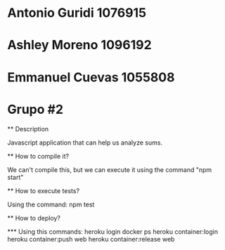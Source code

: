 # Antonio Guridi 1076915
# Ashley Moreno 1096192
# Emmanuel Cuevas 1055808

# Grupo #2

** Description

Javascript application that can help us analyze sums.

** How to compile it?

We can't compile this, but we can execute it using the command "npm start"

** How to execute tests?

Using the command: npm test

** How to deploy?

  *** Using this commands:
heroku login
docker ps
heroku container:login
heroku container:push web
heroku container:release web
